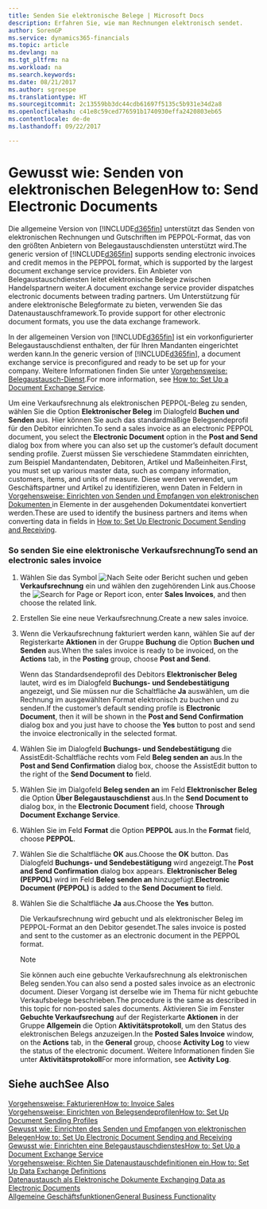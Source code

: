 ```yaml
---
title: Senden Sie elektronische Belege | Microsoft Docs
description: Erfahren Sie, wie man Rechnungen elektronisch sendet.
author: SorenGP
ms.service: dynamics365-financials
ms.topic: article
ms.devlang: na
ms.tgt_pltfrm: na
ms.workload: na
ms.search.keywords: 
ms.date: 08/21/2017
ms.author: sgroespe
ms.translationtype: HT
ms.sourcegitcommit: 2c13559bb3dc44cdb61697f5135c5b931e34d2a8
ms.openlocfilehash: c41e8c59ced776591b1740930effa2420803eb65
ms.contentlocale: de-de
ms.lasthandoff: 09/22/2017

---
```

# <a name="how-to-send-electronic-documents"></a><span data-ttu-id="ccef4-103">Gewusst wie: Senden von elektronischen Belegen</span><span class="sxs-lookup"><span data-stu-id="ccef4-103">How to: Send Electronic Documents</span></span>
<span data-ttu-id="ccef4-104">Die allgemeine Version von [!INCLUDE[d365fin](includes/d365fin_md.md)] unterstützt das Senden von elektronischen Rechnungen und Gutschriften im PEPPOL-Format, das von den größten Anbietern von Belegaustauschdiensten unterstützt wird.</span><span class="sxs-lookup"><span data-stu-id="ccef4-104">The generic version of [!INCLUDE[d365fin](includes/d365fin_md.md)] supports sending electronic invoices and credit memos in the PEPPOL format, which is supported by the largest document exchange service providers.</span></span> <span data-ttu-id="ccef4-105">Ein Anbieter von Belegaustauschdiensten leitet elektronische Belege zwischen Handelspartnern weiter.</span><span class="sxs-lookup"><span data-stu-id="ccef4-105">A document exchange service provider dispatches electronic documents between trading partners.</span></span> <span data-ttu-id="ccef4-106">Um Unterstützung für andere elektronische Belegformate zu bieten, verwenden Sie das Datenaustauschframework.</span><span class="sxs-lookup"><span data-stu-id="ccef4-106">To provide support for other electronic document formats, you use the data exchange framework.</span></span>  

 <span data-ttu-id="ccef4-107">In der allgemeinen Version von [!INCLUDE[d365fin](includes/d365fin_md.md)] ist ein vorkonfigurierter Belegaustauschdienst enthalten, der für Ihren Mandanten eingerichtet werden kann.</span><span class="sxs-lookup"><span data-stu-id="ccef4-107">In the generic version of [!INCLUDE[d365fin](includes/d365fin_md.md)], a document exchange service is preconfigured and ready to be set up for your company.</span></span> <span data-ttu-id="ccef4-108">Weitere Informationen finden Sie unter [Vorgehensweise: Belegaustausch-Dienst](across-how-to-set-up-a-document-exchange-service.md).</span><span class="sxs-lookup"><span data-stu-id="ccef4-108">For more information, see [How to: Set Up a Document Exchange Service](across-how-to-set-up-a-document-exchange-service.md).</span></span>  

 <span data-ttu-id="ccef4-109">Um eine Verkaufsrechnung als elektronischen PEPPOL-Beleg zu senden, wählen Sie die Option **Elektronischer Beleg** im Dialogfeld **Buchen und Senden** aus. Hier können Sie auch das standardmäßige Belegsendeprofil für den Debitor einrichten.</span><span class="sxs-lookup"><span data-stu-id="ccef4-109">To send a sales invoice as an electronic PEPPOL document, you select the **Electronic Document** option in the **Post and Send** dialog box from where you can also set up the customer’s default document sending profile.</span></span> <span data-ttu-id="ccef4-110">Zuerst müssen Sie verschiedene Stammdaten einrichten, zum Beispiel Mandantendaten, Debitoren, Artikel und Maßeinheiten.</span><span class="sxs-lookup"><span data-stu-id="ccef4-110">First, you must set up various master data, such as company information, customers, items, and units of measure.</span></span> <span data-ttu-id="ccef4-111">Diese werden verwendet, um Geschäftspartner und Artikel zu identifizieren, wenn Daten in Feldern in [Vorgehensweise: Einrichten von Senden und Empfangen von elektronischen Dokumenten ](across-how-to-set-up-electronic-document-sending-and-receiving.md)in Elemente in der ausgehenden Dokumentdatei konvertiert werden.</span><span class="sxs-lookup"><span data-stu-id="ccef4-111">These are used to identify the business partners and items when converting data in fields in [How to: Set Up Electronic Document Sending and Receiving](across-how-to-set-up-electronic-document-sending-and-receiving.md).</span></span>  

### <a name="to-send-an-electronic-sales-invoice"></a><span data-ttu-id="ccef4-112">So senden Sie eine elektronische Verkaufsrechnung</span><span class="sxs-lookup"><span data-stu-id="ccef4-112">To send an electronic sales invoice</span></span>  

1.  <span data-ttu-id="ccef4-113">Wählen Sie das Symbol ![Nach Seite oder Bericht suchen](media/ui-search/search_small.png "Nach Seite oder Bericht suchen") und geben **Verkaufsrechnung** ein und wählen den zugehörenden Link aus.</span><span class="sxs-lookup"><span data-stu-id="ccef4-113">Choose the ![Search for Page or Report](media/ui-search/search_small.png "Search for Page or Report icon") icon, enter **Sales Invoices**, and then choose the related link.</span></span>  

2.  <span data-ttu-id="ccef4-114">Erstellen Sie eine neue Verkaufsrechnung.</span><span class="sxs-lookup"><span data-stu-id="ccef4-114">Create a new sales invoice.</span></span>  

3.  <span data-ttu-id="ccef4-115">Wenn die Verkaufsrechnung fakturiert werden kann, wählen Sie auf der Registerkarte **Aktionen** in der Gruppe **Buchung** die Option **Buchen und Senden** aus.</span><span class="sxs-lookup"><span data-stu-id="ccef4-115">When the sales invoice is ready to be invoiced, on the **Actions** tab, in the **Posting** group, choose **Post and Send**.</span></span>  

     <span data-ttu-id="ccef4-116">Wenn das Standardsendeprofil des Debitors **Elektronischer Beleg** lautet, wird es im Dialogfeld **Buchungs- und Sendebestätigung** angezeigt, und Sie müssen nur die Schaltfläche **Ja** auswählen, um die Rechnung im ausgewählten Format elektronisch zu buchen und zu senden.</span><span class="sxs-lookup"><span data-stu-id="ccef4-116">If the customer’s default sending profile is **Electronic Document**, then it will be shown in the **Post and Send Confirmation** dialog box and you just have to choose the **Yes** button to post and send the invoice electronically in the selected format.</span></span>  

4.  <span data-ttu-id="ccef4-117">Wählen Sie im Dialogfeld **Buchungs- und Sendebestätigung** die AssistEdit-Schaltfläche rechts vom Feld **Beleg senden an** aus.</span><span class="sxs-lookup"><span data-stu-id="ccef4-117">In the **Post and Send Confirmation** dialog box, choose the AssistEdit button to the right of the **Send Document to** field.</span></span>  

5.  <span data-ttu-id="ccef4-118">Wählen Sie im Dialgofeld **Beleg senden an** im Feld **Elektronischer Beleg** die Option **Über Belegaustauschdienst** aus.</span><span class="sxs-lookup"><span data-stu-id="ccef4-118">In the **Send Document to** dialog box, in the **Electronic Document** field, choose **Through Document Exchange Service**.</span></span>  

6.  <span data-ttu-id="ccef4-119">Wählen Sie im Feld **Format** die Option **PEPPOL** aus.</span><span class="sxs-lookup"><span data-stu-id="ccef4-119">In the **Format** field, choose **PEPPOL**.</span></span>  

7.  <span data-ttu-id="ccef4-120">Wählen Sie die Schaltfläche **OK** aus.</span><span class="sxs-lookup"><span data-stu-id="ccef4-120">Choose the **OK** button.</span></span> <span data-ttu-id="ccef4-121">Das Dialogfeld **Buchungs- und Sendebestätigung** wird angezeigt.</span><span class="sxs-lookup"><span data-stu-id="ccef4-121">The **Post and Send Confirmation** dialog box appears.</span></span> <span data-ttu-id="ccef4-122">**Elektronischer Beleg (PEPPOL)** wird im Feld **Beleg senden an** hinzugefügt.</span><span class="sxs-lookup"><span data-stu-id="ccef4-122">**Electronic Document (PEPPOL)** is added to the **Send Document to** field.</span></span>  

8.  <span data-ttu-id="ccef4-123">Wählen Sie die Schaltfläche **Ja** aus.</span><span class="sxs-lookup"><span data-stu-id="ccef4-123">Choose the **Yes** button.</span></span>  

     <span data-ttu-id="ccef4-124">Die Verkaufsrechnung wird gebucht und als elektronischer Beleg im PEPPOL-Format an den Debitor gesendet.</span><span class="sxs-lookup"><span data-stu-id="ccef4-124">The sales invoice is posted and sent to the customer as an electronic document in the PEPPOL format.</span></span>  

    > [!NOTE]  
    >  <span data-ttu-id="ccef4-125">Sie können auch eine gebuchte Verkaufsrechnung als elektronischen Beleg senden.</span><span class="sxs-lookup"><span data-stu-id="ccef4-125">You can also send a posted sales invoice as an electronic document.</span></span> <span data-ttu-id="ccef4-126">Dieser Vorgang ist derselbe wie im Thema für nicht gebuchte Verkaufsbelege beschrieben.</span><span class="sxs-lookup"><span data-stu-id="ccef4-126">The procedure is the same as described in this topic for non-posted sales documents.</span></span> <span data-ttu-id="ccef4-127">Aktivieren Sie im Fenster **Gebuchte Verkaufsrechung** auf der Registerkarte **Aktionen** in der Gruppe **Allgemein** die Option **Aktivitätsprotokoll**, um den Status des elektronischen Belegs anzuzeigen.</span><span class="sxs-lookup"><span data-stu-id="ccef4-127">In the **Posted Sales Invoice** window, on the **Actions** tab, in the **General** group, choose **Activity Log** to view the status of the electronic document.</span></span> <span data-ttu-id="ccef4-128">Weitere Informationen finden Sie unter **Aktivitätsprotokoll**</span><span class="sxs-lookup"><span data-stu-id="ccef4-128">For more information, see **Activity Log**.</span></span>  

## <a name="see-also"></a><span data-ttu-id="ccef4-129">Siehe auch</span><span class="sxs-lookup"><span data-stu-id="ccef4-129">See Also</span></span>  
[<span data-ttu-id="ccef4-130">Vorgehensweise: Fakturieren</span><span class="sxs-lookup"><span data-stu-id="ccef4-130">How to: Invoice Sales</span></span>](sales-how-invoice-sales.md)  
[<span data-ttu-id="ccef4-131">Vorgehensweise: Einrichten von Belegsendeprofilen</span><span class="sxs-lookup"><span data-stu-id="ccef4-131">How to: Set Up Document Sending Profiles</span></span>](sales-how-setup-document-send-profiles.md)  
[<span data-ttu-id="ccef4-132">Gewusst wie: Einrichten des Senden und Empfangen von elektronischen Belegen</span><span class="sxs-lookup"><span data-stu-id="ccef4-132">How to: Set Up Electronic Document Sending and Receiving</span></span>](across-how-to-set-up-electronic-document-sending-and-receiving.md)  
[<span data-ttu-id="ccef4-133">Gewusst wie: Einrichten eine Belegaustauschdienstes</span><span class="sxs-lookup"><span data-stu-id="ccef4-133">How to: Set Up a Document Exchange Service</span></span>](across-how-to-set-up-a-document-exchange-service.md)  
[<span data-ttu-id="ccef4-134">Vorgehensweise: Richten Sie Datenaustauschdefinitionen ein.</span><span class="sxs-lookup"><span data-stu-id="ccef4-134">How to: Set Up Data Exchange Definitions</span></span>](across-how-to-set-up-data-exchange-definitions.md)  
[<span data-ttu-id="ccef4-135">Datenaustausch als Elektronische Dokumente </span><span class="sxs-lookup"><span data-stu-id="ccef4-135">Exchanging Data as Electronic Documents</span></span>](across-data-exchange.md)  
[<span data-ttu-id="ccef4-136">Allgemeine Geschäftsfunktionen</span><span class="sxs-lookup"><span data-stu-id="ccef4-136">General Business Functionality</span></span>](ui-across-business-areas.md)  

